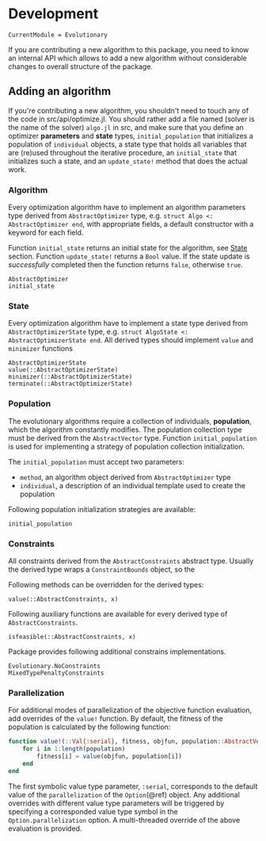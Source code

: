 # Development

```@meta
CurrentModule = Evolutionary
```

If you are contributing a new algorithm to this package, you need to know an internal API which allows to add a new algorithm without considerable changes to overall structure of the package.

## Adding an algorithm

If you're contributing a new algorithm, you shouldn't need to touch any of the code in src/api/optimize.jl. You should rather add a file named (solver is the name of the solver) `algo.jl` in src, and make sure that you define an optimizer **parameters** and **state** types, `initial_population` that initializes a population of `individual` objects, a state type that holds all variables that are (re)used throughout the iterative procedure, an `initial_state` that initializes such a state, and an `update_state!` method that does the actual work.


### Algorithm

Every optimization algorithm have to implement an algorithm parameters type derived from
 `AbstractOptimizer` type,  e.g. `struct Algo <: AbstractOptimizer end`, with appropriate fields, a default constructor with a keyword for each field.

Function `initial_state` returns an initial state for the algorithm, see [State](#state) section.
Function `update_state!` returns a `Bool` value. If the state update is *successfully* completed then the function returns `false`, otherwise `true`.

```@docs
AbstractOptimizer
initial_state
```

### State

Every optimization algorithm have to implement a state type derived from `AbstractOptimizerState` type, e.g. `struct AlgoState <: AbstractOptimizerState end`. All derived types should implement `value` and `minimizer` functions

```@docs
AbstractOptimizerState
value(::AbstractOptimizerState)
minimizer(::AbstractOptimizerState)
terminate(::AbstractOptimizerState)
```

### Population

The evolutionary algorithms require a collection of individuals, **population**, which the algorithm constantly modifies. The population collection type must be derived from the `AbstractVector` type. Function `initial_population` is used for implementing a strategy of population collection initialization.

The `initial_population` must accept two parameters:
- `method`, an algorithm object derived from `AbstractOptimizer` type
- `individual`, a description of an individual template used to create the population


Following population initialization strategies are available:

```@docs
initial_population
```

### Constraints

All constraints derived from the `AbstractConstraints` abstract type.
Usually the derived type wraps a `ConstraintBounds` object, so the

Following methods can be overridden for the derived types:

```@docs
value(::AbstractConstraints, x)
```

Following auxiliary functions are available for every derived type of `AbstractConstraints`.

```@docs
isfeasible(::AbstractConstraints, x)
```

Package provides following additional constrains implementations.

```@docs
Evolutionary.NoConstraints
MixedTypePenaltyConstraints
```

### Parallelization

For additional modes of parallelization of the objective function evaluation, add overrides of the `value!` function.
By default, the fitness of the population is calculated by the following function:

```julia
function value!(::Val{:serial}, fitness, objfun, population::AbstractVector{IT}) where {IT}
    for i in 1:length(population)
        fitness[i] = value(objfun, population[i])
    end
end
```

The first symbolic value type parameter, `:serial`, corresponds to the default value of the `parallelization` of the `Option`(@ref) object.
Any additional overrides with different value type parameters will be triggered by specifying
a corresponded value type symbol in the `Option.parallelization` option.
A multi-threaded override of the above evaluation is provided.
